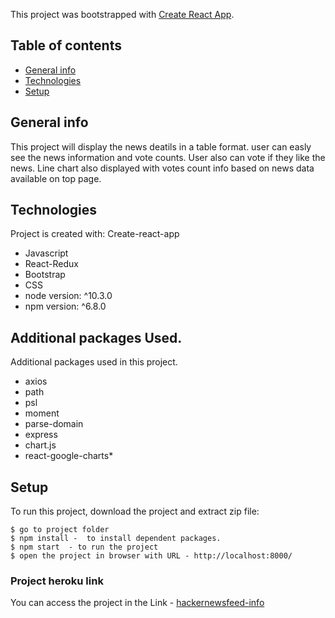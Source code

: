 This project was bootstrapped with [Create React App](https://github.com/facebook/create-react-app).
 
 ## Table of contents
* [General info](#general-info)
* [Technologies](#technologies)
* [Setup](#setup)

## General info
This project will display the news deatils in a table format. user can easly see the news information and vote counts.
User also can vote if they like the news.
Line chart also displayed with votes count info based on news data available on top page.
	
## Technologies
Project is created with: Create-react-app
* Javascript
* React-Redux
* Bootstrap
* CSS
* node version: ^10.3.0
* npm version: ^6.8.0 

## Additional packages Used. 
Additional packages used in this project.
* axios 
* path
* psl
* moment
* parse-domain
* express
* chart.js
* react-google-charts* 


## Setup
To run this project, download the project and extract zip file:

```
$ go to project folder
$ npm install -  to install dependent packages.
$ npm start  - to run the project
$ open the project in browser with URL - http://localhost:8000/
```

### Project heroku link

You can access the project in the Link - [hackernewsfeed-info](https://hackernewsfeed-info.herokuapp.com/)